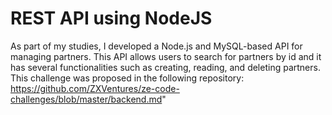 # REST API using NodeJS
As part of my studies, I developed a Node.js and MySQL-based API for managing partners. This API allows users to search for partners by id and it has several functionalities such as creating, reading, and deleting partners. 
This challenge was proposed in the following repository: https://github.com/ZXVentures/ze-code-challenges/blob/master/backend.md"
 
